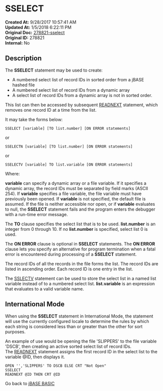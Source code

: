 # SSELECT

**Created At:** 9/28/2017 10:57:41 AM  
**Updated At:** 1/5/2018 6:22:11 PM  
**Original Doc:** [278821-sselect](https://docs.jbase.com/36868-jbase-basic/278821-sselect)  
**Original ID:** 278821  
**Internal:** No  

## Description

The **SSELECT** statement may be used to create:

- A numbered select list of record IDs in sorted order from a jBASE hashed file
- A numbered select list of record IDs from a dynamic array
- A select list of record IDs from a dynamic array is not in sorted order.

This list can then be accessed by subsequent [READNEXT](./../readnext) statement, which removes one record ID at a time from the list.

It may take the forms below:

```
SSELECT [variable] [TO list.number] [ON ERROR statements]
```

or

```
SSELECTN [variable] [TO list.number] [ON ERROR statements]
```

or

```
SSELECTV [variable] TO list.variable [ON ERROR statements]
```

Where:

**variable** can specify a dynamic array or a file variable. If it specifies a dynamic array, the record IDs must be separated by field marks (ASCII 254). If **variable** specifies a file variable, the file variable must have previously been opened. If **variable** is not specified, the default file is assumed. If the file is neither accessible nor open, or if **variable** evaluates to null, the **SSELECT** statement fails and the program enters the debugger with a run-time error message.

The **TO** clause specifies the select list that is to be used. **list.number** is an integer from 0 through 10. If no **list.number** is specified, select list 0 is used.

The **ON ERROR** clause is optional in **SSELECT** statements. The **ON ERROR** clause lets you specify an alternative for program termination when a fatal error is encountered during processing of a **SSELECT** statement.

The record IDs of all the records in the file forms the list. The record IDs are listed in ascending order. Each record ID is one entry in the list.

The [SSLECTV](./../sselectv) statement can be used to store the select list in a named list variable instead of to a numbered select list. **list.variable** is an expression that evaluates to a valid variable name.

## International Mode

When using the **SSELECT** statement in International Mode, the statement will use the currently configured locale to determine the rules by which each string is considered less than or greater than the other for sort purposes.

An example of use would be opening the file 'SLIPPERS' to the file variable 'DSCB', then creating an active sorted select list of record IDs.  
The [READNEXT](./../readnext) statement assigns the first record ID in the select list to the variable @ID, then displays it.

```
OPEN '','SLIPPERS' TO DSCB ELSE CRT "Not Open"
SSELECT
READNEXT @ID THEN CRT @ID
```

Go back to [jBASE BASIC](./../README.md)
